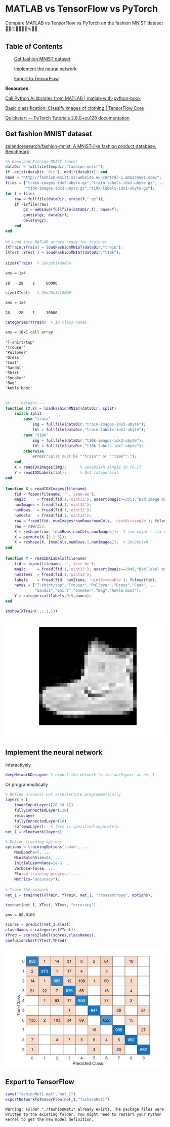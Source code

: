 
<a id="TMP_4ce1"></a>

# MATLAB vs TensorFlow vs PyTorch

Compare MATLAB vs TensorFlow vs PyTorch on the fashion MNIST dataset 👕👖🩳👔🧥👗👜🩴👟👠

<!-- Begin Toc -->

## Table of Contents
&emsp;&emsp;[Get fashion MNIST dataset](#TMP_5a68)
 
&emsp;&emsp;[Implement the neural network](#TMP_26a6)
 
&emsp;&emsp;[Export to TensorFlow](#TMP_0da2)
 
<!-- End Toc -->

**Resources**


[Call Python AI libraries from MATLAB | matlab\-with\-python\-book](<https://yanndebray.github.io/matlab-with-python-book/5_Call_Python_AI_libraries_from_MATLAB.html#52-call-tensorflow-from-matlab>)


[Basic classification: Classify images of clothing  |  TensorFlow Core](https://www.tensorflow.org/tutorials/keras/classification)


[Quickstart — PyTorch Tutorials 2.8.0+cu128 documentation](https://docs.pytorch.org/tutorials/beginner/basics/quickstart_tutorial.html)

<a id="TMP_5a68"></a>

## Get fashion MNIST dataset

[zalandoresearch/fashion\-mnist: A MNIST\-like fashion product database. Benchmark](https://github.com/zalandoresearch/fashion-mnist)

```matlab
%% Download Fashion-MNIST (once)
dataDir = fullfile(tempdir,"fashion-mnist");
if ~exist(dataDir,'dir'), mkdir(dataDir); end
base = "http://fashion-mnist.s3-website.eu-central-1.amazonaws.com/";
files = ["train-images-idx3-ubyte.gz","train-labels-idx1-ubyte.gz", ...
         "t10k-images-idx3-ubyte.gz","t10k-labels-idx1-ubyte.gz"];
for f = files
    raw = fullfile(dataDir, erase(f,".gz"));
    if ~isfile(raw)
        gz = websave(fullfile(dataDir,f), base+f);
        gunzip(gz, dataDir);
        delete(gz);
    end
end

%% Load into MATLAB arrays ready for trainnet
[XTrain,YTrain] = loadFashionMNIST(dataDir,"train");
[XTest ,YTest ] = loadFashionMNIST(dataDir,"t10k");

size(XTrain)  % 28x28x1x60000
```

```matlabTextOutput
ans = 1x4

28    28    1     60000 

```

```matlab
size(XTest)   % 28x28x1x10000
```

```matlabTextOutput
ans = 1x4

28    28    1     10000 

```

```matlab
categories(YTrain)  % 10 class names
```

```matlabTextOutput
ans = 10x1 cell array

'T-shirt/top'    
'Trouser'        
'Pullover'       
'Dress'          
'Coat'           
'Sandal'         
'Shirt'          
'Sneaker'        
'Bag'            
'Ankle boot'     

```

```matlab

%% --- helpers ---
function [X,Y] = loadFashionMNIST(dataDir, split)
    switch split
        case "train"
            img = fullfile(dataDir,"train-images-idx3-ubyte");
            lbl = fullfile(dataDir,"train-labels-idx1-ubyte");
        case "t10k"
            img = fullfile(dataDir,"t10k-images-idx3-ubyte");
            lbl = fullfile(dataDir,"t10k-labels-idx1-ubyte");
        otherwise
            error("split must be ""train"" or ""t10k"".");
    end
    X = readIDXImages(img);      % 28x28x1xN single in [0,1]
    Y = readIDXLabels(lbl);      % Nx1 categorical
end

function X = readIDXImages(filename)
    fid = fopen(filename,'r','ieee-be');
    magic     = fread(fid,1,'uint32'); assert(magic==2051,"Bad image magic");
    numImages = fread(fid,1,'uint32');
    numRows   = fread(fid,1,'uint32');
    numCols   = fread(fid,1,'uint32');
    raw = fread(fid, numImages*numRows*numCols, 'uint8=>single'); fclose(fid);
    raw = raw/255;
    X = reshape(raw, [numRows,numCols,numImages]);  % row-major → fix orientation
    X = permute(X,[2 1 3]);
    X = reshape(X, [numCols,numRows,1,numImages]);  % 28x28x1xN
end

function Y = readIDXLabels(filename)
    fid = fopen(filename,'r','ieee-be');
    magic     = fread(fid,1,'uint32'); assert(magic==2049,"Bad label magic");
    numItems  = fread(fid,1,'uint32');
    labels    = fread(fid, numItems, 'uint8=>double'); fclose(fid);
    names = ["T-shirt/top","Trouser","Pullover","Dress","Coat", ...
             "Sandal","Shirt","Sneaker","Bag","Ankle boot"];
    Y = categorical(labels,0:9,names);
end
```

```matlab
imshow(XTrain(:,:,1,1))
```

![figure_0.png](README_media/figure_0.png)
<a id="TMP_26a6"></a>

## Implement the neural network

Interactively

```matlab
deepNetworkDesigner % export the network to the workspace as net_1
```

Or programmatically

```matlab
% Define a neural net architecture programmatically
layers = [
    imageInputLayer([28 28 1])
    fullyConnectedLayer(128)
    reluLayer
    fullyConnectedLayer(10)
    softmaxLayer];  % loss is specified separately
net_1 = dlnetwork(layers)
```

```matlab
% Define training options
options = trainingOptions('adam', ...
    MaxEpochs=5, ...
    MiniBatchSize=64, ...
    InitialLearnRate=1e-3, ...
    Verbose=false, ...
    Plots='training-progress',...
    Metrics="accuracy");

% Train the network
net_1 = trainnet(XTrain, YTrain, net_1, "crossentropy", options);
```

```matlab
testnet(net_1, XTest, YTest, "accuracy")
```

```matlabTextOutput
ans = 88.0100
```

```matlab
scores = predict(net_1,XTest);
classNames = categories(YTest);
YPred = scores2label(scores,classNames);
confusionchart(YTest,YPred)
```

![figure_1.png](README_media/figure_1.png)
<a id="TMP_0da2"></a>

## Export to TensorFlow
```matlab
save("fashionNet1.mat","net_1")
exportNetworkToTensorFlow(net_1,"fashionNet1")
```

```matlabTextOutput
Warning: Folder "./fashionNet1" already exists. The package files were written to the existing folder. You might need to restart your Python kernel to get the new model definition.
```

